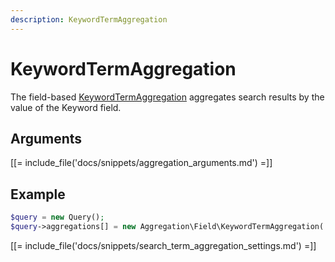 ```yaml
---
description: KeywordTermAggregation
---
```


# KeywordTermAggregation

The field-based [KeywordTermAggregation](/api/php_api/php_api_reference/classes/Ibexa-Contracts-Core-Repository-Values-Content-Query-Aggregation-Field-KeywordTermAggregation.html) aggregates search results by the value of the Keyword field.

## Arguments

[[= include_file('docs/snippets/aggregation_arguments.md') =]]

## Example

``` php
$query = new Query();
$query->aggregations[] = new Aggregation\Field\KeywordTermAggregation('keyword', 'article', 'tags');
```

[[= include_file('docs/snippets/search_term_aggregation_settings.md') =]]
